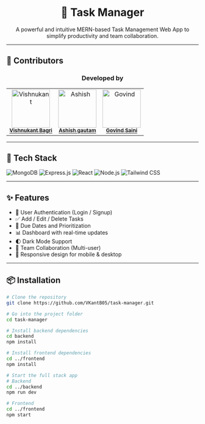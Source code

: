 <h1 align="center">📝 Task Manager</h1>
<p align="center">A powerful and intuitive MERN-based Task Management Web App to simplify productivity and team collaboration.</p>

---

## 👥 Contributors

<div align="center">
  
### Developed by

<table>
  <tr align="center">
    <td>
      <a href="https://github.com/VKantB05">
        <img src="https://avatars.githubusercontent.com/VKantB05" width="100px;" alt="Vishnukant"/><br />
        <sub><b><u>Vishnukant Bagri</u></b></sub>
      </a>
    </td>
    <td>
      <a href="https://github.com/ashishsps20">
        <img src="https://avatars.githubusercontent.com/GITHUB_USERNAME_ASHISH" width="100px;" alt="Ashish"/><br />
        <sub><b><u>Ashish gautam</u></b></sub>
      </a>
    </td>
    <td>
      <a href="https://github.com/GovindSaini1234a">
        <img src="https://avatars.githubusercontent.com/GITHUB_USERNAME_GOVIND" width="100px;" alt="Govind"/><br />
        <sub><b><u>Govind Saini</u></b></sub>
      </a>
    </td>
  </tr>
</table>
</div>

---

## 🚀 Tech Stack

![MongoDB](https://img.shields.io/badge/MongoDB-4EA94B?style=for-the-badge&logo=mongodb&logoColor=white)
![Express.js](https://img.shields.io/badge/Express.js-000000?style=for-the-badge&logo=express&logoColor=white)
![React](https://img.shields.io/badge/React-61DAFB?style=for-the-badge&logo=react&logoColor=black)
![Node.js](https://img.shields.io/badge/Node.js-339933?style=for-the-badge&logo=node-dot-js&logoColor=white)
![Tailwind CSS](https://img.shields.io/badge/Tailwind_CSS-38B2AC?style=for-the-badge&logo=tailwind-css&logoColor=white)

---

## ✨ Features

- 🔐 User Authentication (Login / Signup)
- ✅ Add / Edit / Delete Tasks
- 📆 Due Dates and Prioritization
- 📊 Dashboard with real-time updates
- 🌓 Dark Mode Support
- 👥 Team Collaboration (Multi-user)
- 📲 Responsive design for mobile & desktop

---

## 📦 Installation

```bash
# Clone the repository
git clone https://github.com/VKantB05/task-manager.git

# Go into the project folder
cd task-manager

# Install backend dependencies
cd backend
npm install

# Install frontend dependencies
cd ../frontend
npm install

# Start the full stack app
# Backend
cd ../backend
npm run dev

# Frontend
cd ../frontend
npm start
